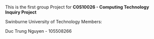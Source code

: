 This is the first group Project for **C0S10026 - Computing Technology Inquiry Project**

Swinburne University of Technology
Members:

Duc Trung Nguyen - 105508266
